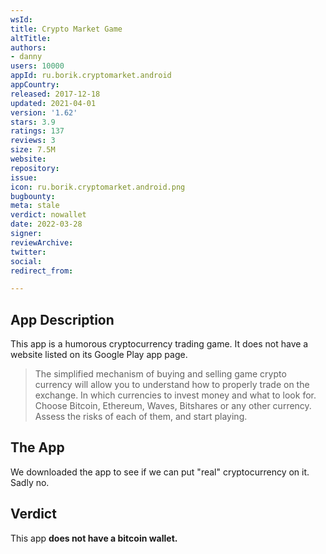 ```yaml
---
wsId: 
title: Crypto Market Game
altTitle: 
authors:
- danny
users: 10000
appId: ru.borik.cryptomarket.android
appCountry: 
released: 2017-12-18
updated: 2021-04-01
version: '1.62'
stars: 3.9
ratings: 137
reviews: 3
size: 7.5M
website: 
repository: 
issue: 
icon: ru.borik.cryptomarket.android.png
bugbounty: 
meta: stale
verdict: nowallet
date: 2022-03-28
signer: 
reviewArchive: 
twitter: 
social: 
redirect_from: 

---
```


## App Description

This app is a humorous cryptocurrency trading game. It does not have a website listed on its Google Play app page. 

> The simplified mechanism of buying and selling game crypto currency will allow you to understand how to properly trade on the exchange. In which currencies to invest money and what to look for. Choose Bitcoin, Ethereum, Waves, Bitshares or any other currency. Assess the risks of each of them, and start playing.

## The App

We downloaded the app to see if we can put "real" cryptocurrency on it. Sadly no. 

## Verdict

This app **does not have a bitcoin wallet.**


